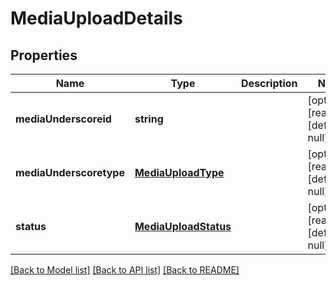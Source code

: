 # MediaUploadDetails

## Properties
Name | Type | Description | Notes
------------ | ------------- | ------------- | -------------
**mediaUnderscoreid** | **string** |  | [optional] [readonly] [default to null]
**mediaUnderscoretype** | [**MediaUploadType**](MediaUploadType.md) |  | [optional] [readonly] [default to null]
**status** | [**MediaUploadStatus**](MediaUploadStatus.md) |  | [optional] [readonly] [default to null]

[[Back to Model list]](../README.md#documentation-for-models) [[Back to API list]](../README.md#documentation-for-api-endpoints) [[Back to README]](../README.md)


